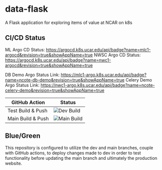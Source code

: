 # data-flask
A Flask application for exploring items of value at NCAR on k8s

## CI/CD Status

ML Argo CD Status: https://argocd.k8s.ucar.edu/api/badge?name=mlc1-argocd&revision=true&showAppName=true
NWSC Argo CD Status: https://argocd.k8s.ucar.edu/api/badge?name=nwc1-argocd&revision=true&showAppName=true

DB Demo Argo Status Link: https://mlc1-argo.k8s.ucar.edu/api/badge?name=ncote-db-demo&revision=true&showAppName=true
Celery Demo Argo Status Link: https://nwc1-argo.k8s.ucar.edu/api/badge?name=ncote-celery-demo&revision=true&showAppName=true

| GitHub Action | Status |
| --- | --- |
| Test Build & Push |  ![Dev Build](https://github.com/NicholasCote/data-flask/actions/workflows/test-data-cicd.yaml/badge.svg) |
| Main Build & Push |  ![Main Build](https://github.com/NicholasCote/data-flask/actions/workflows/data-cicd.yaml/badge.svg) |

## Blue/Green

This repository is configured to utilize the dev and main branches, couple with GitHub actions, to deploy changes made to dev in order to test functionality before updating the main branch and ultimately the production website. 

